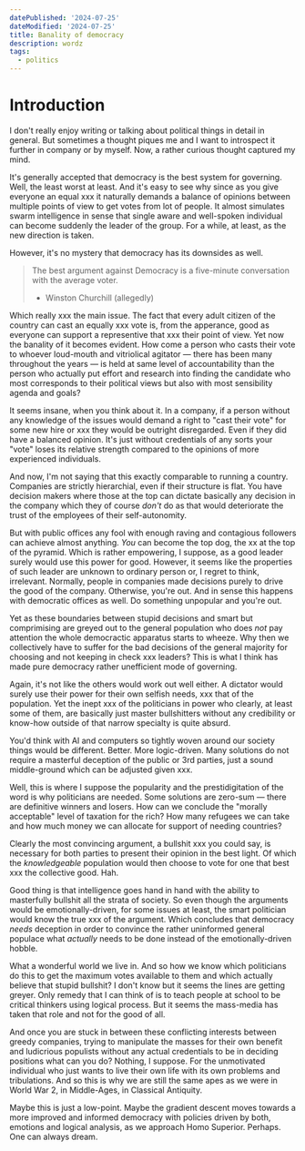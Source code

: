 ```yaml
---
datePublished: '2024-07-25'
dateModified: '2024-07-25'
title: Banality of democracy
description: wordz
tags:
  - politics
---
```


# Introduction

I don't really enjoy writing or talking about political things in detail in general. But sometimes a thought piques me and I want to introspect it further in company or by myself. Now, a rather curious thought captured my mind.

It's generally accepted that democracy is the best system for governing. Well, the least worst at least. And it's easy to see why since as you give everyone an equal xxx it naturally demands a balance of opinions between multiple points of view to get votes from lot of people. It almost simulates swarm intelligence in sense that single aware and well-spoken individual can become suddenly the leader of the group. For a while, at least, as the new direction is taken.

However, it's no mystery that democracy has its downsides as well.

> The best argument against Democracy is a five-minute conversation with the average voter.
>
> - Winston Churchill (allegedly)

Which really xxx the main issue. The fact that every adult citizen of the country can cast an equally xxx vote is, from the apperance, good as everyone can support a representive that xxx their point of view. Yet now the banality of it becomes evident. How come a person who casts their vote to whoever loud-mouth and vitriolical agitator — there has been many throughout the years — is held at same level of accountability than the person who actually put effort and research into finding the candidate who most corresponds to their political views but also with most sensibility agenda and goals?

It seems insane, when you think about it. In a company, if a person without any knowledge of the issues would demand a right to "cast their vote" for some new hire or xxx they would be outright disregarded. Even if they did have a balanced opinion. It's just without credentials of any sorts your "vote" loses its relative strength compared to the opinions of more experienced individuals.

And now, I'm not saying that this exactly comparable to running a country. Companies are strictly hierarchial, even if their structure is flat. You have decision makers where those at the top can dictate basically any decision in the company which they of course _don't_ do as that would deteriorate the trust of the employees of their self-autonomity.

But with public offices any fool with enough raving and contagious followers can achieve almost anything. _You_ can become the top dog, the xx at the top of the pyramid. Which is rather empowering, I suppose, as a good leader surely would use this power for good. However, it seems like the properties of such leader are unknown to ordinary person or, I regret to think, irrelevant. Normally, people in companies made decisions purely to drive the good of the company. Otherwise, you're out. And in sense this happens with democratic offices as well. Do something unpopular and you're out.

Yet as these boundaries between stupid decisions and smart but comprimising are greyed out to the general population who does _not_ pay attention the whole democractic apparatus starts to wheeze. Why then we collectively have to suffer for the bad decisions of the general majority for choosing and not keeping in check xxx leaders? This is what I think has made pure democracy rather unefficient mode of governing.

Again, it's not like the others would work out well either. A dictator would surely use their power for their own selfish needs, xxx that of the population. Yet the inept xxx of the politicians in power who clearly, at least some of them, are basically just master bullshitters without any credibility or know-how outside of that narrow specialty is quite absurd.

You'd think with AI and computers so tightly woven around our society things would be different. Better. More logic-driven. Many solutions do not require a masterful deception of the public or 3rd parties, just a sound middle-ground which can be adjusted given xxx.

Well, this is where I suppose the popularity and the prestidigitation of the word is why politicians are needed. Some solutions are zero-sum — there are definitive winners and losers. How can we conclude the "morally acceptable" level of taxation for the rich? How many refugees we can take and how much money we can allocate for support of needing countries?

Clearly the most convincing argument, a bullshit xxx you could say, is necessary for both parties to present their opinion in the best light. Of which the _knowledgeable_ population would then choose to vote for one that best xxx the collective good. Hah.

Good thing is that intelligence goes hand in hand with the ability to masterfully bullshit all the strata of society. So even though the arguments would be emotionally-driven, for some issues at least, the smart politician would know the true xxx of the argument. Which concludes that democracy _needs_ deception in order to convince the rather uninformed general populace what _actually_ needs to be done instead of the emotionally-driven hobble.

What a wonderful world we live in. And so how we know which politicians do this to get the maximum votes available to them and which actually believe that stupid bullshit? I don't know but it seems the lines are getting greyer. Only remedy that I can think of is to teach people at school to be critical thinkers using logical process. But it seems the mass-media has taken that role and not for the good of all.

And once you are stuck in between these conflicting interests between greedy companies, trying to manipulate the masses for their own benefit and ludicrious populists without any actual credentials to be in deciding positions what can you do? Nothing, I suppose. For the unmotivated individual who just wants to live their own life with its own problems and tribulations. And so this is why we are still the same apes as we were in World War 2, in Middle-Ages, in Classical Antiquity.

Maybe this is just a low-point. Maybe the gradient descent moves towards a more improved and informed democracy with policies driven by both, emotions and logical analysis, as we approach Homo Superior. Perhaps. One can always dream.
